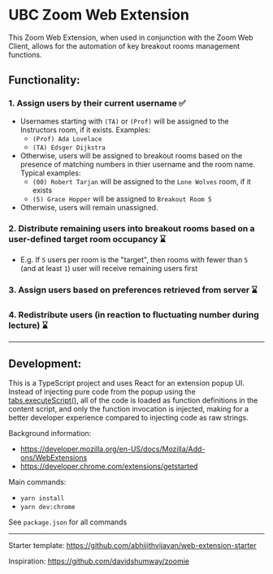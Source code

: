 # UBC Zoom Web Extension

This Zoom Web Extension, when used in conjunction with the Zoom Web Client, allows for the automation of key breakout rooms management functions.

## Functionality:

### 1. Assign users by their current username ✅

- Usernames starting with `(TA)` or `(Prof)` will be assigned to the Instructors room, if it exists. Examples:
  - `(Prof) Ada Lovelace`
  - `(TA) Edsger Dijkstra`
- Otherwise, users will be assigned to breakout rooms based on the presence of matching numbers in thier username and the room name. Typical examples:
  - `(00) Robert Tarjan` will be assigned to the `Lone Wolves` room, if it exists
  - `(5) Grace Hopper` will be assigned to `Breakout Room 5`
- Otherwise, users will remain unassigned.

### 2. Distribute remaining users into breakout rooms based on a user-defined target room occupancy ⌛

- E.g. If `5` users per room is the "target", then rooms with fewer than `5` (and at least `1`) user will receive remaining users first

### 3. Assign users based on preferences retrieved from server ⌛

### 4. Redistribute users (in reaction to fluctuating number during lecture) ⌛

---

## Development:

This is a TypeScript project and uses React for an extension popup UI. Instead of injecting pure code from the popup using the [tabs.executeScript()](https://developer.mozilla.org/en-US/docs/Mozilla/Add-ons/WebExtensions/API/tabs/executeScript), all of the code is loaded as function definitions in the content script, and only the function invocation is injected, making for a better developer experience compared to injecting code as raw strings.

Background information:

- https://developer.mozilla.org/en-US/docs/Mozilla/Add-ons/WebExtensions
- https://developer.chrome.com/extensions/getstarted

Main commands:

- `yarn install`
- `yarn dev:chrome`

See `package.json` for all commands

---

Starter template: https://github.com/abhijithvijayan/web-extension-starter

Inspiration: https://github.com/davidshumway/zoomie
